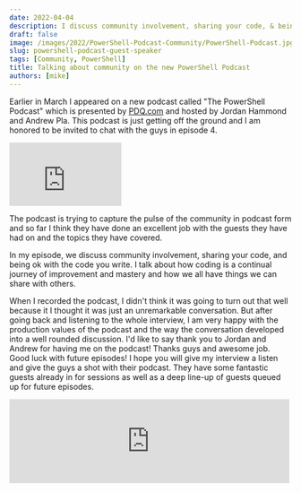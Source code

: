 ```yaml
---
date: 2022-04-04
description: I discuss community involvement, sharing your code, & being ok with the code you write on the PowerShell Podcast!
draft: false
image: /images/2022/PowerShell-Podcast-Community/PowerShell-Podcast.jpg
slug: powershell-podcast-guest-speaker
tags: [Community, PowerShell]
title: Talking about community on the new PowerShell Podcast
authors: [mike]
---
```


Earlier in March I appeared on a new podcast called "The PowerShell Podcast" which is presented by [PDQ.com](https://pdq.com) and hosted by Jordan Hammond and Andrew Pla. This podcast is just getting off the ground and I am honored to be invited to chat with the guys in episode 4.

<iframe width="200" height="113" src="https://www.youtube.com/embed/5LHHbcFWSKg?feature=oembed" frameborder="0" allow="accelerometer; autoplay; clipboard-write; encrypted-media; gyroscope; picture-in-picture" allowfullscreen></iframe>

The podcast is trying to capture the pulse of the community in podcast form and so far I think they have done an excellent job with the guests they have had on and the topics they have covered.

In my episode, we discuss community involvement, sharing your code, and being ok with the code you write. I talk about how coding is a continual journey of improvement and mastery and how we all have things we can share with others.

When I recorded the podcast, I didn't think it was going to turn out that well because it I thought it was just an unremarkable conversation. But after going back and listening to the whole interview, I am very happy with the production values of the podcast and the way the conversation developed into a well rounded discussion. I'd like to say thank you to Jordan and Andrew for having me on the podcast! Thanks guys and awesome job. Good luck with future episodes! I hope you will give my interview a listen and give the guys a shot with their podcast. They have some fantastic guests already in for sessions as well as a deep line-up of guests queued up for future episodes.

<iframe referrerpolicy="no-referrer-when-downgrade" allowtransparency="true" height="150" width="500" style="border: none;" scrolling="no" data-name="pb-iframe-player" src="https://www.podbean.com/player-v2/?share=1&download=1&rtl=0&fonts=Arial&skin=1&btn-skin=7&multiple_size=315&square_size=300&order=episodic&filter=all&limit=10&season=all&tag=all&i=xk6qv-11e0211-pb"></iframe>
